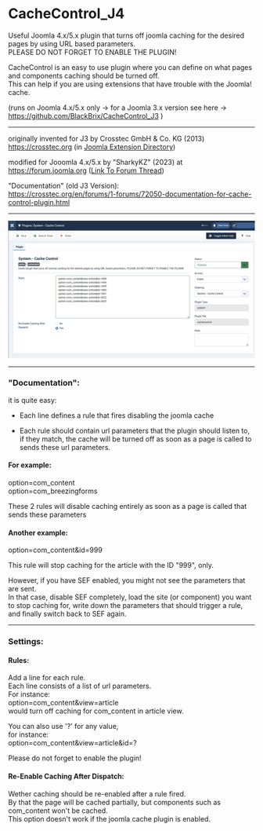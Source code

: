 # CacheControl_J4
Useful Joomla 4.x/5.x plugin that turns off joomla caching for the desired pages by using URL based parameters.  
PLEASE DO NOT FORGET TO ENABLE THE PLUGIN!  

CacheControl is an easy to use plugin where you can define on what pages and components caching should be turned off.  
This can help if you are using extensions that have trouble with the Joomla! cache.  
  
(runs on Joomla 4.x/5.x only -> for a Joomla 3.x version see here -> https://github.com/BlackBrix/CacheControl_J3 )  
  

  
----    
  
originally invented for J3 by Crosstec GmbH &amp; Co. KG (2013)  https://crosstec.org (in [Joomla Extension Directory](https://extensions.joomla.org/extension/cachecontrol/))  
  
modified for Jooomla 4.x/5.x by "SharkyKZ" (2023) at https://forum.joomla.org ([Link To Forum Thread](https://forum.joomla.org/viewtopic.php?f=831&t=1002431))
  
"Documentation" (old J3 Version):   
https://crosstec.org/en/forums/1-forums/72050-documentation-for-cache-control-plugin.html  
  
----  
  
  
<img src="CacheControl_J4_settings.png">
   
    
----  
  
  
  

### "Documentation":
it is quite easy:  

- Each line defines a rule that fires disabling the joomla cache

- Each rule should contain url parameters that the plugin should listen to, if they match, the cache will be turned off as soon as a page is called to sends these url parameters.

#### For example:

option=com_content  
option=com_breezingforms

These 2 rules will disable caching entirely as soon as a page is called that sends these parameters

#### Another example:

option=com_content&id=999

This rule will stop caching for the article with the ID "999", only.

However, if you have SEF enabled, you might not see the parameters that are sent.  
In that case, disable SEF completely, load the site (or component) you want to stop caching for, write down the parameters that should trigger a rule, and finally switch back to SEF again.
   
    
----  
  
  
  
### Settings:  
#### Rules:  
Add a line for each rule.   
Each line consists of a list of url parameters.   
For instance:   
option=com_content&amp;view=article   
would turn off caching for com_content in article view. 
    
You can also use '?' for any value,    
for instance:      
option=com_content&amp;view=article&amp;id=?  
  
Please do not forget to enable the plugin!  
  
#### Re-Enable Caching After Dispatch:  
Wether caching should be re-enabled after a rule fired.   
By that the page will be cached partially, but components such as com_content won't be cached.  
This option doesn't work if the joomla cache plugin is enabled.  
